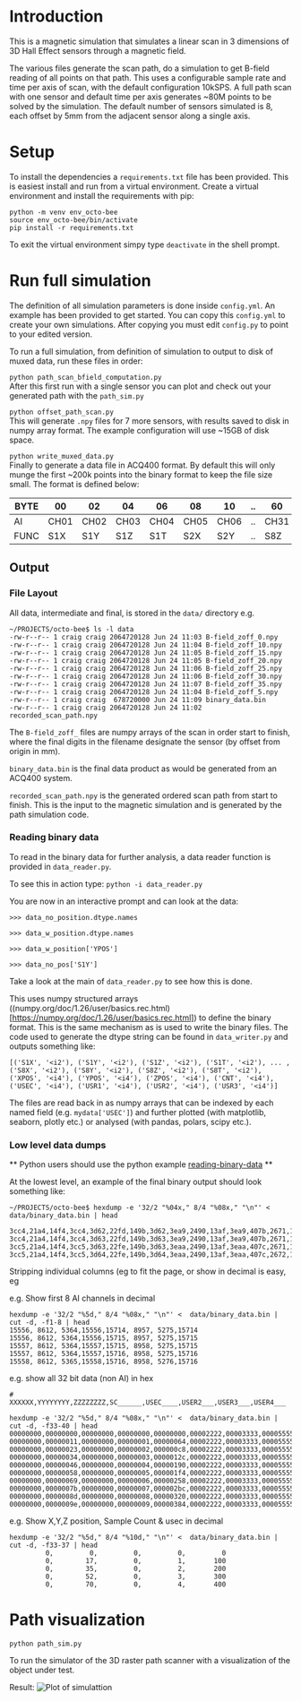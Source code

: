 # Introduction
This is a magnetic simulation that simulates a linear scan in 3 dimensions of 3D Hall Effect sensors through a magnetic field.

The various files generate the scan path, do a simulation to get B-field reading of all points on that path.
This uses a configurable sample rate and time per axis of scan, with the default configuration 10kSPS.
A full path scan with one sensor and default time per axis generates ~80M points to be solved by the simulation.
The default number of sensors simulated is 8, each offset by 5mm from the adjacent sensor along a single axis.

# Setup
To install the dependencies a `requirements.txt` file has been provided.
This is easiest install and run from a virtual environment.
Create a virtual environment and install the requirements with pip:

```
python -m venv env_octo-bee
source env_octo-bee/bin/activate
pip install -r requirements.txt
```

To exit the virtual environment simpy type `deactivate` in the shell prompt.

# Run full simulation
The definition of all simulation parameters is done inside `config.yml`.
An example has been provided to get started.
You can copy this `config.yml` to create your own simulations.
After copying you must edit `config.py` to point to your edited version.

To run a full simulation, from definition of simulation to output to disk of muxed data, run these files in order:

`python path_scan_bfield_computation.py`  
After this first run with a single sensor you can plot and check out your generated path with the `path_sim.py`

`python offset_path_scan.py`  
This will generate `.npy` files for 7 more sensors, with results saved to disk in numpy array format. 
The example configuration will use ~15GB of disk space.

`python write_muxed_data.py`  
Finally to generate a data file in ACQ400 format.
By default this will only munge the first ~200k points into the binary format to keep the file size small.
The format is defined below:

| BYTE | 00 | 02 | 04 | 06 | 08 | 10 | .. | 60 | 62 | 64 | 68 | 72 | 76  | 80  | 84  | 88  | 92  |
|------|----|----|----|----|----|----|----|----|----|----|----|----|-----|-----|-----|-----|-----|
| AI   |CH01|CH02|CH03|CH04|CH05|CH06| .. |CH31|CH32|AQB1|AQB2|AQB3|SPAD0|SPAD1|SPAD2|SPAD3|SPAD4|
| FUNC |S1X |S1Y |S1Z |S1T |S2X |S2Y | .. |S8Z |S8T |XPOS|YPOS|ZPOS| CNT |USEC |USR1 |USR2 |USR3 |

## Output

### File Layout

All data, intermediate and final, is stored in the `data/` directory e.g.
```
~/PROJECTS/octo-bee$ ls -l data
-rw-r--r-- 1 craig craig 2064720128 Jun 24 11:03 B-field_zoff_0.npy
-rw-r--r-- 1 craig craig 2064720128 Jun 24 11:04 B-field_zoff_10.npy
-rw-r--r-- 1 craig craig 2064720128 Jun 24 11:05 B-field_zoff_15.npy
-rw-r--r-- 1 craig craig 2064720128 Jun 24 11:05 B-field_zoff_20.npy
-rw-r--r-- 1 craig craig 2064720128 Jun 24 11:06 B-field_zoff_25.npy
-rw-r--r-- 1 craig craig 2064720128 Jun 24 11:06 B-field_zoff_30.npy
-rw-r--r-- 1 craig craig 2064720128 Jun 24 11:07 B-field_zoff_35.npy
-rw-r--r-- 1 craig craig 2064720128 Jun 24 11:04 B-field_zoff_5.npy
-rw-r--r-- 1 craig craig  678720000 Jun 24 11:09 binary_data.bin
-rw-r--r-- 1 craig craig 2064720128 Jun 24 11:02 recorded_scan_path.npy
```

The `B-field_zoff_` files are numpy arrays of the scan in order start to finish, where the final digits in the filename designate the sensor (by offset from origin in mm).

`binary_data.bin` is the final data product as would be generated from an ACQ400 system.

`recorded_scan_path.npy` is the generated ordered scan path from start to finish. This is the input to the magnetic simulation and is generated by the path simulation code.

### Reading binary data

To read in the binary data for further analysis, a data reader function is provided in `data_reader.py`.

To see this in action type:
`python -i data_reader.py`

You are now in an interactive prompt and can look at the data:
```
>>> data_no_position.dtype.names

>>> data_w_position.dtype.names

>>> data_w_position['YPOS']

>>> data_no_pos['S1Y']
```
Take a look at the main of `data_reader.py` to see how this is done.

This uses numpy structured arrays ((numpy.org/doc/1.26/user/basics.rec.html)[https://numpy.org/doc/1.26/user/basics.rec.html]) to define the binary format.
This is the same mechanism as is used to write the binary files.
The code used to generate the dtype string can be found in `data_writer.py` and outputs something like:

```
[('S1X', '<i2'), ('S1Y', '<i2'), ('S1Z', '<i2'), ('S1T', '<i2'), ... , ('S8X', '<i2'), ('S8Y', '<i2'), ('S8Z', '<i2'), ('S8T', '<i2'), ('XPOS', '<i4'), ('YPOS', '<i4'), ('ZPOS', '<i4'), ('CNT', '<i4'), ('USEC', '<i4'), ('USR1', '<i4'), ('USR2', '<i4'), ('USR3', '<i4')]
```

The files are read back in as numpy arrays that can be indexed by each named field (e.g. `mydata['USEC']`) and further plotted (with matplotlib, seaborn, plotly etc.) or analysed (with pandas, polars, scipy etc.).

### Low level data dumps
** Python users should use the python example [reading-binary-data](#reading-binary-data) **

At the lowest level, an example of the final binary output should look something like:

```
~/PROJECTS/octo-bee$ hexdump -e '32/2 "%04x," 8/4 "%08x," "\n"' <  data/binary_data.bin | head

3cc4,21a4,14f4,3cc4,3d62,22fd,149b,3d62,3ea9,2490,13af,3ea9,407b,2671,12c9,407b,42c7,27a4,11e4,42c7,4581,2890,1106,4581,4897,29ad,1027,4897,4c03,2b0a,0f09,4c03,00000000,00000000,00000000,00000000,00000000,00002222,00003333,00005555,
3cc4,21a4,14f4,3cc4,3d63,22fd,149b,3d63,3ea9,2490,13af,3ea9,407b,2671,12c9,407b,42c8,27a4,11e4,42c8,4582,2890,1106,4582,4898,29ad,1027,4898,4c04,2b0a,0f09,4c04,00000000,00000011,00000000,00000001,00000064,00002222,00003333,00005555,
3cc5,21a4,14f4,3cc5,3d63,22fe,149b,3d63,3eaa,2490,13af,3eaa,407c,2671,12c9,407c,42c8,27a4,11e4,42c8,4583,2890,1107,4583,4899,29ad,1027,4899,4c05,2b0a,0f09,4c05,00000000,00000023,00000000,00000002,000000c8,00002222,00003333,00005555,
3cc5,21a4,14f4,3cc5,3d64,22fe,149b,3d64,3eaa,2490,13af,3eaa,407c,2672,12c9,407c,42c9,27a4,11e5,42c9,4583,2890,1107,4583,4899,29ad,1027,4899,4c05,2b0a,0f09,4c05,00000000,00000034,00000000,00000003,0000012c,00002222,00003333,00005555,
```

Stripping individual columns (eg to fit the page, or show in decimal is easy, eg

e.g. Show first 8 AI channels in decimal
```
hexdump -e '32/2 "%5d," 8/4 "%08x," "\n"' <  data/binary_data.bin | cut -d, -f1-8 | head
15556, 8612, 5364,15556,15714, 8957, 5275,15714
15556, 8612, 5364,15556,15715, 8957, 5275,15715
15557, 8612, 5364,15557,15715, 8958, 5275,15715
15557, 8612, 5364,15557,15716, 8958, 5275,15716
15558, 8612, 5365,15558,15716, 8958, 5276,15716
```

e.g. show all 32 bit data (non AI) in hex
```
# XXXXXX,YYYYYYYY,ZZZZZZZZ,SC______,USEC____,USER2___,USER3___,USER4___

hexdump -e '32/2 "%5d," 8/4 "%08x," "\n"' <  data/binary_data.bin | cut -d, -f33-40 | head
00000000,00000000,00000000,00000000,00000000,00002222,00003333,00005555
00000000,00000011,00000000,00000001,00000064,00002222,00003333,00005555
00000000,00000023,00000000,00000002,000000c8,00002222,00003333,00005555
00000000,00000034,00000000,00000003,0000012c,00002222,00003333,00005555
00000000,00000046,00000000,00000004,00000190,00002222,00003333,00005555
00000000,00000058,00000000,00000005,000001f4,00002222,00003333,00005555
00000000,00000069,00000000,00000006,00000258,00002222,00003333,00005555
00000000,0000007b,00000000,00000007,000002bc,00002222,00003333,00005555
00000000,0000008d,00000000,00000008,00000320,00002222,00003333,00005555
00000000,0000009e,00000000,00000009,00000384,00002222,00003333,00005555

```
e.g. Show X,Y,Z position, Sample Count & usec in decimal
```
hexdump -e '32/2 "%5d," 8/4 "%10d," "\n"' <  data/binary_data.bin | cut -d, -f33-37 | head
         0,         0,         0,         0,         0
         0,        17,         0,         1,       100
         0,        35,         0,         2,       200
         0,        52,         0,         3,       300
         0,        70,         0,         4,       400
```




# Path visualization

`python path_sim.py`

To run the simulator of the 3D raster path scanner with a visualization of the object under test.

Result:
![Plot of simulattion](https://github.com/D-TACQ/OCTOBEE_SIM/releases/download/v1.0.0/OCTOBEE_SIM_PATH_PLOT.png)





